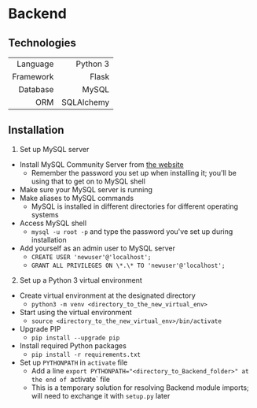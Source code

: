 # Backend

## Technologies
|           |            |
| ---------:|-------:    |
| Language  | Python 3   |
| Framework | Flask      |
| Database  | MySQL      |
| ORM       | SQLAlchemy |

## Installation
1. Set up MySQL server
- Install MySQL Community Server from [the website](https://dev.mysql.com/downloads/mysql/)
    - Remember the password you set up when installing it; you'll be using that to get on to MySQL shell
- Make sure your MySQL server is running
- Make aliases to MySQL commands
    - MySQL is installed in different directories for different operating systems
- Access MySQL shell
    - `mysql -u root -p` and type the password you've set up during installation
- Add yourself as an admin user to MySQL server
    - `CREATE USER 'newuser'@'localhost';`
    - `GRANT ALL PRIVILEGES ON \*.\* TO 'newuser'@'localhost';`
2. Set up a Python 3 virtual environment
- Create virtual environment at the designated directory
    - `python3 -m venv <directory_to_the_new_virtual_env>`
- Start using the virtual environment
    - `source <directory_to_the_new_virtual_env>/bin/activate`
- Upgrade PIP
    - `pip install --upgrade pip`
- Install required Python packages
    - `pip install -r requirements.txt`
- Set up `PYTHONPATH` in `activate` file
    - Add a line `export PYTHONPATH="<directory_to_Backend_folder>" at the end of `activate` file
    - This is a temporary solution for resolving Backend module imports; will need to exchange it with `setup.py` later
